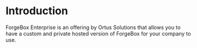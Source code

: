 # Introduction

ForgeBox Enterprise is an offering by Ortus Solutions that allows you to have a custom and private hosted version of ForgeBox for your company to use.


